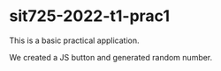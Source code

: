# sit725-2022-t1-prac1

This is a basic practical application.

We created a JS button and generated random number.
